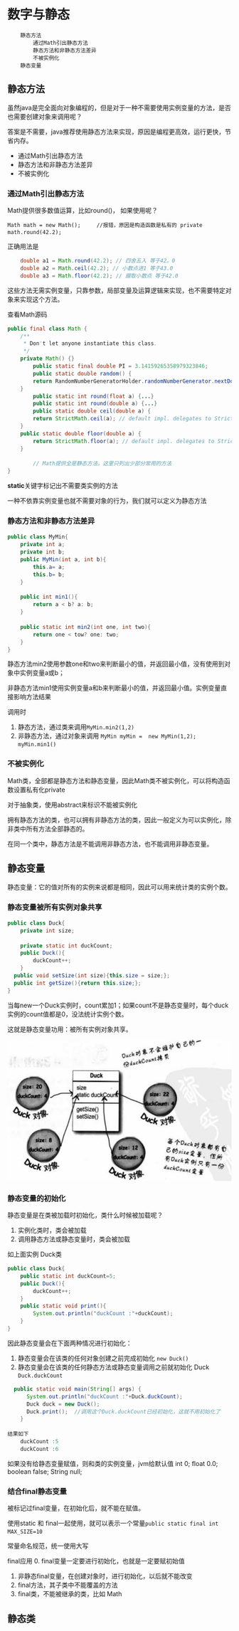 # 数字与静态
		静态方法
			通过Math引出静态方法
			静态方法和非静态方法差异
			不被实例化
		静态变量


## 静态方法

虽然java是完全面向对象编程的，但是对于一种不需要使用实例变量的方法，是否也需要创建对象来调用呢？

答案是不需要，java推荐使用静态方法来实现，原因是编程更高效，运行更快，节省内存。

* 通过Math引出静态方法
* 静态方法和非静态方法差异
* 不被实例化

### 通过Math引出静态方法

Math提供很多数值运算，比如round()， 如果使用呢？
```
Math math = new Math(); 	//报错，原因是构造函数是私有的 private
math.round(42.2);
```

正确用法是
```java
	double a1 = Math.round(42.2); // 四舍五入 等于42。0
	double a2 = Math.ceil(42.2); // 小数点进1 等于43.0
	double a3 = Math.floor(42.2); // 摄取小数点 等于42.0
```

这些方法无需实例变量，只靠参数，局部变量及运算逻辑来实现，也不需要特定对象来实现这个方法。

查看Math源码
```java
public final class Math {
    /**
     * Don't let anyone instantiate this class.
     */
    private Math() {}
		public static final double PI = 3.14159265358979323846;
		public static double random() {
        return RandomNumberGeneratorHolder.randomNumberGenerator.nextDouble();
    }
		public static int round(float a) {...}
		public static int round(double a) {...}
		public static double ceil(double a) {
        return StrictMath.ceil(a); // default impl. delegates to StrictMath
    }
    public static double floor(double a) {
        return StrictMath.floor(a); // default impl. delegates to StrictMath
    }

		// Math提供全是静态方法，这里只列出少部分常用的方法
}
```
**static**关键字标记出不需要类实例的方法

一种不依靠实例变量也就不需要对象的行为，我们就可以定义为静态方法

### 静态方法和非静态方法差异

```java
public class MyMin{
	private int a;
	private int b;
	public MyMin(int a, int b){
		this.a= a;
		this.b= b;
	}

	public int min1(){
		return a < b? a: b;
	}

	public static int min2(int one, int two){
		return one < tow? one: two;
	}
}
```

静态方法min2使用参数one和two来判断最小的值，并返回最小值，没有使用到对象中实例变量a或b；

非静态方法min1使用实例变量a和b来判断最小的值，并返回最小值。实例变量直接影响方法结果

调用时
1. 静态方法，通过类来调用`MyMin.min2(1,2)`
2. 非静态方法，通过对象来调用 `MyMin myMin =  new MyMin(1,2); myMin.min1()`


### 不被实例化

Math类，全部都是静态方法和静态变量，因此Math类不被实例化，可以将构造函数设置私有化private

对于抽象类，使用abstract来标识不能被实例化

拥有静态方法的类，也可以拥有非静态方法的类，因此一般定义为可以实例化，除非类中所有方法全部静态的。

在同一个类中，静态方法是不能调用非静态方法，也不能调用非静态变量。

## 静态变量

静态变量：它的值对所有的实例来说都是相同，因此可以用来统计类的实例个数。

### 静态变量被所有实例对象共享

```java
public class Duck{
	private int size;

	private static int duckCount;
	public Duck(){
		duckCount++;
	}
  public void setSize(int size){this.size = size;};
  public int getSize(){return this.size;};
}
```

当每new一个Duck实例时，count累加1；如果count不是静态变量时，每个duck实例的count值都是0，没法统计实例个数。

这就是静态变量功用：被所有实例对象共享。

![staticvar1](staticvar1.png)

### 静态变量的初始化

静态变量是在类被加载时初始化，类什么时候被加载呢？

1. 实例化类时，类会被加载
2. 调用静态方法或静态变量时，类会被加载

如上面实例 Duck类
```java
public class Duck{
    public static int duckCount=5;
    public Duck(){
        duckCount++;
    }
    public static void print(){
        System.out.println("duckCount :"+duckCount);
    }
}
```

因此静态变量会在下面两种情况进行初始化：
1. 静态变量会在该类的任何对象创建之前完成初始化 `new Duck()`
2. 静态变量会在该类的任何静态方法或静态变量调用之前就初始化 Duck `Duck.duckCount`

```java
  public static void main(String[] args) {
      System.out.println("duckCount :"+Duck.duckCount);
      Duck duck = new Duck();
      Duck.print();  //调用这个Duck.duckCount已经初始化，这就不用初始化了
	}

结果如下
	duckCount :5
	duckCount :6
```

如果没有给静态变量赋值，则和类的实例变量，jvm给默认值 int 0; float 0.0; boolean false; String null;

### 结合final静态变量

被标记过final变量，在初始化后，就不能在赋值。

使用static 和 final一起使用，就可以表示一个常量`public static final int MAX_SIZE=10`

常量命名规范，统一使用大写



final应用
0. final变量一定要进行初始化，也就是一定要赋初始值
1. 非静态final变量，在创建对象时，进行初始化，以后就不能改变
2. final方法，其子类中不能覆盖的方法
3. final类，不能被继承的类，比如 Math


## 静态类
